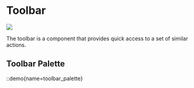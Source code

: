 # Toolbar

![](/toolbar_design.png)

The toolbar is a component that provides quick access to a set of similar actions.

## Toolbar Palette

::demo{name=toolbar_palette}
